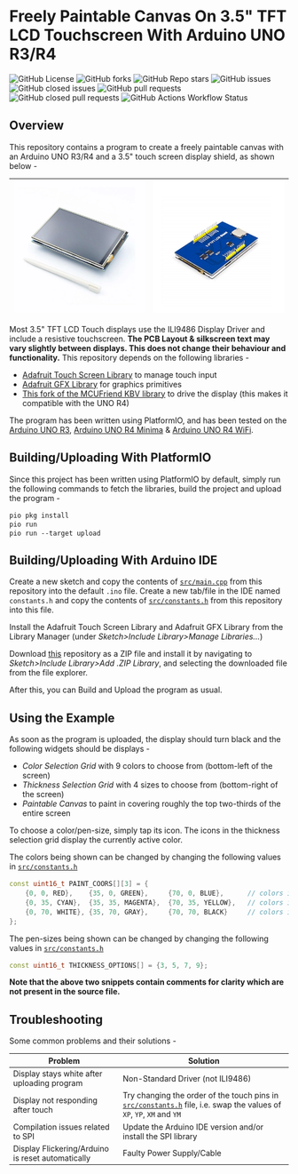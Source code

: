 # Freely Paintable Canvas On 3.5" TFT LCD Touchscreen With Arduino UNO R3/R4

![GitHub License](https://img.shields.io/github/license/Aditya-A-garwal/Arduino-TFT-LCD-3-5-Canvas-Paint)
![GitHub forks](https://img.shields.io/github/forks/Aditya-A-garwal/Arduino-TFT-LCD-3-5-Canvas-Paint?style=flat-square&color=blue)
![GitHub Repo stars](https://img.shields.io/github/stars/Aditya-A-garwal/Arduino-TFT-LCD-3-5-Canvas-Paint?style=flat-square&color=blue)
![GitHub issues](https://img.shields.io/github/issues-raw/Aditya-A-garwal/Arduino-TFT-LCD-3-5-Canvas-Paint?style=flat-square&color=indianred)
![GitHub closed issues](https://img.shields.io/github/issues-closed-raw/Aditya-A-garwal/Arduino-TFT-LCD-3-5-Canvas-Paint?style=flat-square)
![GitHub pull requests](https://img.shields.io/github/issues-pr/Aditya-A-garwal/Arduino-TFT-LCD-3-5-Canvas-Paint?style=flat-square&color=indianred)
![GitHub closed pull requests](https://img.shields.io/github/issues-pr-closed/Aditya-A-garwal/Arduino-TFT-LCD-3-5-Canvas-Paint?style=flat-square)
![GitHub Actions Workflow Status](https://img.shields.io/github/actions/workflow/status/Aditya-A-garwal/Arduino-TFT-LCD-3-5-Canvas-Paint/build.yml?style=flat-square)

## Overview

This repository contains a program to create a freely paintable canvas with an Arduino UNO R3/R4 and a 3.5" touch screen display shield, as shown below -

|![Image of LCD Touch Shield from Top](images/LCD_top.png)|![Image of LCD Touch Shield from Bottom](images/LCD_bottom.png)|
|-|-|

Most 3.5" TFT LCD Touch displays use the ILI9486 Display Driver and include a resistive touchscreen. **The PCB Layout & silkscreen text may vary slightly between displays. This does not change their behaviour and functionality.** This repository depends on the following libraries -

- [Adafruit Touch Screen Library](https://github.com/adafruit/Adafruit_TouchScreen) to manage touch input
- [Adafruit GFX Library](https://github.com/adafruit/Adafruit-GFX-Library/tree/master) for graphics primitives
- [This fork of the MCUFriend KBV library](https://github.com/slviajero/MCUFRIEND_kbv) to drive the display (this makes it compatible with the UNO R4)

The program has been written using PlatformIO, and has been tested on the [Arduino UNO R3](https://docs.arduino.cc/hardware/uno-rev3/), [Arduino UNO R4 Minima](https://docs.arduino.cc/hardware/uno-r4-minima/) & [Arduino UNO R4 WiFi](https://docs.arduino.cc/hardware/uno-r4-wifi/).

## Building/Uploading With PlatformIO

Since this project has been written using PlatformIO by default, simply run the following commands to fetch the libraries, build the project and upload the program -

```shell
pio pkg install
pio run
pio run --target upload
```

## Building/Uploading With Arduino IDE

Create a new sketch and copy the contents of [```src/main.cpp```](/src/main.cpp) from this repository into the default ```.ino``` file. Create a new tab/file in the IDE named ```constants.h``` and copy the contents of [```src/constants.h```](/src/constants.h) from this repository into this file.

Install the Adafruit Touch Screen Library and Adafruit GFX Library from the Library Manager (under *Sketch>Include Library>Manage Libraries...*)

Download [this](https://github.com/slviajero/MCUFRIEND_kbv) repository as a ZIP file and install it by navigating to *Sketch>Include Library>Add .ZIP Library*, and selecting the downloaded file from the file explorer.

After this, you can Build and Upload the program as usual.


## Using the Example

As soon as the program is uploaded, the display should turn black and the following widgets should be displays -

- *Color Selection Grid* with 9 colors to choose from (bottom-left of the screen)
- *Thickness Selection Grid* with 4 sizes to choose from (bottom-right of the screen)
- *Paintable Canvas* to paint in covering roughly the top two-thirds of the entire screen

To choose a color/pen-size, simply tap its icon. The icons in the thickness selection grid display the currently active color.

The colors being shown can be changed by changing the following values in [```src/constants.h```](/src/constants.h)

```cpp
const uint16_t PAINT_COORS[][3] = {
    {0, 0, RED},    {35, 0, GREEN},     {70, 0, BLUE},      // colors in top-row
    {0, 35, CYAN},  {35, 35, MAGENTA},  {70, 35, YELLOW},   // colors in middle-row
    {0, 70, WHITE}, {35, 70, GRAY},     {70, 70, BLACK}     // colors in bottom-row
};
```

The pen-sizes  being shown can be changed by changing the following values in [```src/constants.h```](/src/constants.h)

```cpp
const uint16_t THICKNESS_OPTIONS[] = {3, 5, 7, 9};
```

**Note that the above two snippets contain comments for clarity which are not present in the source file.**

## Troubleshooting

Some common problems and their solutions -

|Problem|Solution|
|-|-|
|Display stays white after uploading program|Non-Standard Driver (not ILI9486)|
|Display not responding after touch|Try changing the order of the touch pins in [```src/constants.h```](/src/constants.h) file, i.e. swap the values of ```XP```, ```YP```, ```XM``` and ```YM```|
|Compilation issues related to SPI|Update the Arduino IDE version and/or install the SPI library|
|Display Flickering/Arduino is reset automatically|Faulty Power Supply/Cable|
